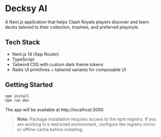 # Decksy AI

A Next.js application that helps Clash Royale players discover and learn decks tailored to their collection, trophies, and preferred playstyle.

## Tech Stack

- Next.js 14 (App Router)
- TypeScript
- Tailwind CSS with custom dark theme tokens
- Radix UI primitives + tailwind variants for composable UI

## Getting Started

```bash
npm install
npm run dev
```

The app will be available at http://localhost:3000.

> **Note:** Package installation requires access to the npm registry. If you are working in a restricted environment, configure the registry mirror or offline cache before installing.
